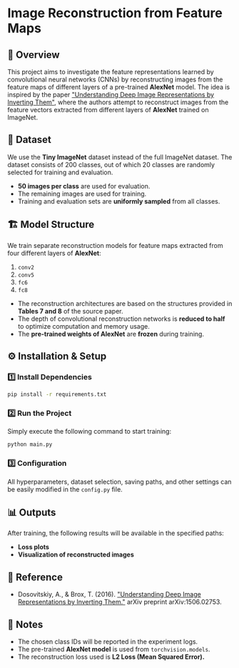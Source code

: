 # Image Reconstruction from Feature Maps

## 📌 Overview
This project aims to investigate the feature representations learned by convolutional neural networks (CNNs) by reconstructing images from the feature maps of different layers of a pre-trained **AlexNet** model. The idea is inspired by the paper ["Understanding Deep Image Representations by Inverting Them"](https://arxiv.org/pdf/1506.02753), where the authors attempt to reconstruct images from the feature vectors extracted from different layers of **AlexNet** trained on ImageNet.

## 📂 Dataset
We use the **Tiny ImageNet** dataset instead of the full ImageNet dataset. The dataset consists of 200 classes, out of which 20 classes are randomly selected for training and evaluation.
- **50 images per class** are used for evaluation.
- The remaining images are used for training.
- Training and evaluation sets are **uniformly sampled** from all classes.

## 🏗 Model Structure
We train separate reconstruction models for feature maps extracted from four different layers of **AlexNet**:
1. `conv2`
2. `conv5`
3. `fc6`
4. `fc8`

- The reconstruction architectures are based on the structures provided in **Tables 7 and 8** of the source paper.
- The depth of convolutional reconstruction networks is **reduced to half** to optimize computation and memory usage.
- The **pre-trained weights of AlexNet** are **frozen** during training.

## ⚙️ Installation & Setup
### 1️⃣ Install Dependencies
```bash
pip install -r requirements.txt
```

### 2️⃣ Run the Project
Simply execute the following command to start training:
```bash
python main.py
```

### 3️⃣ Configuration
All hyperparameters, dataset selection, saving paths, and other settings can be easily modified in the `config.py` file.

## 📊 Outputs
After training, the following results will be available in the specified paths:
- **Loss plots**
- **Visualization of reconstructed images**

## 📜 Reference
- Dosovitskiy, A., & Brox, T. (2016). ["Understanding Deep Image Representations by Inverting Them."](https://arxiv.org/pdf/1506.02753) arXiv preprint arXiv:1506.02753.

## 📌 Notes
- The chosen class IDs will be reported in the experiment logs.
- The pre-trained **AlexNet model** is used from `torchvision.models`.
- The reconstruction loss used is **L2 Loss (Mean Squared Error).**
